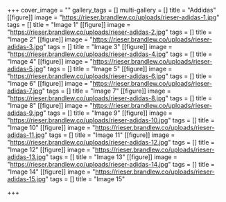 +++
cover_image = ""
gallery_tags = []
multi-gallery = []
title = "Addidas"
[[figure]]
image = "https://rieser.brandlew.co/uploads/rieser-adidas-1.jpg"
tags = []
title = "Image 1"
[[figure]]
image = "https://rieser.brandlew.co/uploads/rieser-adidas-2.jpg"
tags = []
title = "Image 2"
[[figure]]
image = "https://rieser.brandlew.co/uploads/rieser-adidas-3.jpg"
tags = []
title = "Image 3"
[[figure]]
image = "https://rieser.brandlew.co/uploads/rieser-adidas-4.jpg"
tags = []
title = "Image 4"
[[figure]]
image = "https://rieser.brandlew.co/uploads/rieser-adidas-5.jpg"
tags = []
title = "Image 5"
[[figure]]
image = "https://rieser.brandlew.co/uploads/rieser-adidas-6.jpg"
tags = []
title = "Image 6"
[[figure]]
image = "https://rieser.brandlew.co/uploads/rieser-adidas-7.jpg"
tags = []
title = "Image 7"
[[figure]]
image = "https://rieser.brandlew.co/uploads/rieser-adidas-8.jpg"
tags = []
title = "Image 8"
[[figure]]
image = "https://rieser.brandlew.co/uploads/rieser-adidas-9.jpg"
tags = []
title = "Image 9"
[[figure]]
image = "https://rieser.brandlew.co/uploads/rieser-adidas-10.jpg"
tags = []
title = "Image 10"
[[figure]]
image = "https://rieser.brandlew.co/uploads/rieser-adidas-11.jpg"
tags = []
title = "Image 11"
[[figure]]
image = "https://rieser.brandlew.co/uploads/rieser-adidas-12.jpg"
tags = []
title = "Image 12"
[[figure]]
image = "https://rieser.brandlew.co/uploads/rieser-adidas-13.jpg"
tags = []
title = "Image 13"
[[figure]]
image = "https://rieser.brandlew.co/uploads/rieser-adidas-14.jpg"
tags = []
title = "Image 14"
[[figure]]
image = "https://rieser.brandlew.co/uploads/rieser-adidas-15.jpg"
tags = []
title = "Image 15"

+++
